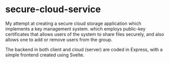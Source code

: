 # secure-cloud-service
My attempt at creating a secure cloud storage application which implements a key management system. which employs public-key certificates that allows users of the system to share files securely, and also allows one to add or remove users from the group.

The backend in both client and cloud (server) are coded in Express, with a simple frontend created using Svelte. 
